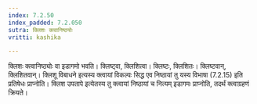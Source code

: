 ```yaml
---
index: 7.2.50
index_padded: 7.2.050
sutra: क्लिशः क्त्वानिष्ठयोः
vritti: kashika

---
```

क्लिशः क्त्वानिष्ठ्योः वा इडागमो भवति। क्लिष्ट्वा, क्लिशित्वा। क्लिष्टः, क्लिशितः। क्लिष्टवान्, क्लिशितवान्। क्लिशू विबाधने इत्यस्य क्त्वायां विकल्पः सिद्ध एव निष्ठायां तु यस्य विभाषा (7.2.15) इति प्रतिषेधः प्राप्नोति। क्लिश उपतापे इत्येतस्य तु क्त्वायां निष्ठायां च नित्यम् इडागमः प्राप्नोति, तदर्थं क्त्वाग्रहणं क्रियते।